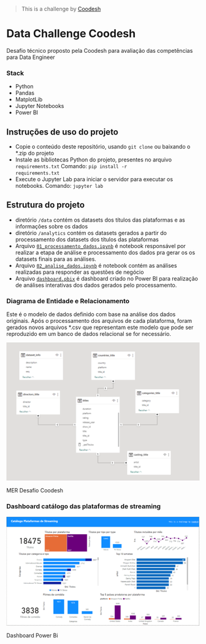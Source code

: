 >  This is a challenge by [Coodesh](https://coodesh.com/)
# Data Challenge Coodesh
Desafio técnico proposto pela Coodesh para avaliação das competências para Data Engineer

### Stack
* Python
* Pandas
* MatplotLib
* Jupyter Notebooks
* Power BI

## Instruções de uso do projeto
* Copie o conteúdo deste repositório, usando <code>git clone</code> ou baixando o *.zip do projeto
* Instale as bibliotecas Python do projeto, presentes no arquivo <code>requirements.txt</code>
Comando: <code>pip install -r requirements.txt</code>
* Execute o Jupyter Lab para iniciar o servidor para executar os notebooks.
Comando: <code>jupyter lab</code>

## Estrutura do projeto
* diretório <code>/data</code> contém os datasets dos títulos das plataformas e as informações sobre os dados
* diretório <code>/analytics</code> contém os datasets gerados a partir do processamento dos datasets 
dos títulos das plataformas
* Arquivo <code>[01_processamento_dados.ipynb](01_processamento_dados.ipynb)</code> é notebook responsável por realizar a etapa de análise e processamento dos dados pra gerar os
os datasets finais para as análises.
* Arquivo <code>[02_analise_dados.ipynb](02_analise_dados.ipynb)</code> é notebook contém as análises realizadas para responder as questões de negócio
* Arquivo <code>[dashboard.pbix](dashboard.pbix)</code> é dashboard criado no Power BI para realização de análises interativas 
dos dados gerados pelo processamento.

### Diagrama de Entidade e Relacionamento
Este é o modelo de dados definido com base na análise dos dados originais.
Após o processamento dos arquivos de  cada plataforma, foram gerados novos arquivos *.csv
que representam este modelo que pode ser reproduzido em um banco de dados relacional se for necessário.

![img.png](img.png)
<p>MER Desafio Coodesh</p>

### Dashboard catálogo das plataformas de streaming
![img_1.png](img_1.png)
<p>Dashboard Power Bi</p>


